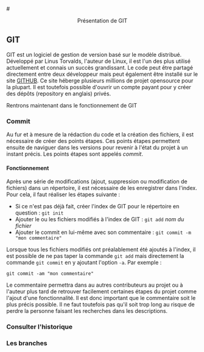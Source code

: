 #<p style="text-align:center;"> Présentation de GIT

## GIT 
GIT est un logiciel de gestion de version basé sur le modèle distribué. Développé par Linus Torvalds, l'auteur de Linux, il est l'un des plus utilisé actuellement et connais un succès grandissant. Le code peut être partagé directement entre deux développeur mais peut également être installé sur le site [GITHUB](http://github.com). Ce site héberge plusieurs millions de projet opensource pour la plupart. Il est toutefois possible d'ouvrir un compte payant pour y créer des dépôts (repository en anglais) privés.

Rentrons maintenant dans le fonctionnement de GIT

### Commit
Au fur et à mesure de la rédaction du code et la création des fichiers, il est nécessaire de créer des points étapes. Ces points étapes permettent ensuite de naviguer dans les versions pour revenir à l'état du projet à un instant précis. Les points étapes sont appelés *commit*. 

#### Fonctionnement
Après une série de modifications (ajout, suppression ou modification de fichiers) dans un répertoire, il est nécessaire de les enregistrer dans l'index. Pour cela, il faut réaliser les étapes suivante : 

- Si ce n'est pas déjà fait, créer l'index de GIT pour le répertoire en question : `git init`
- Ajouter le ou les fichiers modifiés à l'index de GIT : ``git add`` _nom du fichier_
- Ajouter le commit en lui-même avec son commentaire : `git commit -m "mon commentaire"`

Lorsque tous les fichiers modifiés ont préalablement été ajoutés à l'index, il est possible de ne pas taper la commande `git add` mais directement la commande `git commit` en y ajoutant l'option `-a`. Par exemple :
	
	git commit -am "mon commentaire"
	
Le commentaire permettra dans au autres contributeurs au projet ou à l'auteur plus tard de retrouver facilement certaines étapes du projet comme l'ajout d'une fonctionnalité. Il est donc important que le commentaire soit le plus précis possible. Il ne faut toutefois pas qu'il soit trop long au risque de perdre la personne faisant les recherches dans les descriptions.

### Consulter l'historique

### Les branches
